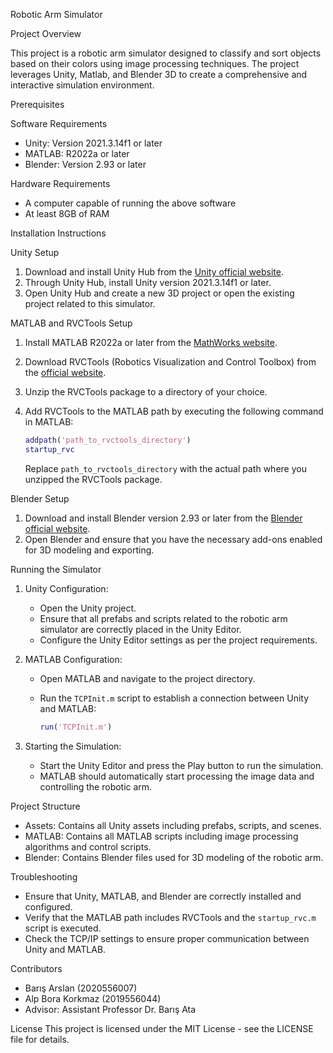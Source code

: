 Robotic Arm Simulator

Project Overview

This project is a robotic arm simulator designed to classify and sort objects based on their colors using image processing techniques. The project leverages Unity, Matlab, and Blender 3D to create a comprehensive and interactive simulation environment.

Prerequisites

Software Requirements
- Unity: Version 2021.3.14f1 or later
- MATLAB: R2022a or later
- Blender: Version 2.93 or later

Hardware Requirements
- A computer capable of running the above software
- At least 8GB of RAM

Installation Instructions

Unity Setup
1. Download and install Unity Hub from the [Unity official website](https://unity3d.com/get-unity/download).
2. Through Unity Hub, install Unity version 2021.3.14f1 or later.
3. Open Unity Hub and create a new 3D project or open the existing project related to this simulator.

MATLAB and RVCTools Setup
1. Install MATLAB R2022a or later from the [MathWorks website](https://www.mathworks.com/products/matlab.html).
2. Download RVCTools (Robotics Visualization and Control Toolbox) from the [official website](http://petercorke.com/toolboxes/robotics-toolbox).
3. Unzip the RVCTools package to a directory of your choice.
4. Add RVCTools to the MATLAB path by executing the following command in MATLAB:

   ```matlab
   addpath('path_to_rvctools_directory')
   startup_rvc
   ```
   Replace `path_to_rvctools_directory` with the actual path where you unzipped the RVCTools package.

Blender Setup
1. Download and install Blender version 2.93 or later from the [Blender official website](https://www.blender.org/download/).
2. Open Blender and ensure that you have the necessary add-ons enabled for 3D modeling and exporting.

Running the Simulator
1. Unity Configuration:
   - Open the Unity project.
   - Ensure that all prefabs and scripts related to the robotic arm simulator are correctly placed in the Unity Editor.
   - Configure the Unity Editor settings as per the project requirements.

2. MATLAB Configuration:
   - Open MATLAB and navigate to the project directory.
   - Run the `TCPInit.m` script to establish a connection between Unity and MATLAB:

     ```matlab
     run('TCPInit.m')
     ```

3. Starting the Simulation:
   - Start the Unity Editor and press the Play button to run the simulation.
   - MATLAB should automatically start processing the image data and controlling the robotic arm.

Project Structure
- Assets: Contains all Unity assets including prefabs, scripts, and scenes.
- MATLAB: Contains all MATLAB scripts including image processing algorithms and control scripts.
- Blender: Contains Blender files used for 3D modeling of the robotic arm.

Troubleshooting
- Ensure that Unity, MATLAB, and Blender are correctly installed and configured.
- Verify that the MATLAB path includes RVCTools and the `startup_rvc.m` script is executed.
- Check the TCP/IP settings to ensure proper communication between Unity and MATLAB.

Contributors
- Barış Arslan (2020556007)
- Alp Bora Korkmaz (2019556044)
- Advisor: Assistant Professor Dr. Barış Ata

License
This project is licensed under the MIT License - see the LICENSE file for details.

